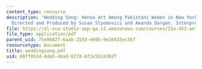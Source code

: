 ```yaml
---
content_type: resource
description: 'Wedding Song: Henna Art Among Pakistani Women in New York City. A Videotape
  Directed and Produced by Susan Slyomovics and Amanda Dargan. Interpretative booklet.'
file: https://ol-ocw-studio-app-qa.s3.amazonaws.com/courses/21a-453-anthropology-of-the-middle-east-spring-2004/08ff053d6deb4bad827dbf2e5b14392f_weddingsong.pdf
file_type: application/pdf
parent_uid: 75e0602f-6aab-255d-e60b-9e26435ec367
resourcetype: Document
title: weddingsong.pdf
uid: 08ff053d-6deb-4bad-827d-bf2e5b14392f
---
```

